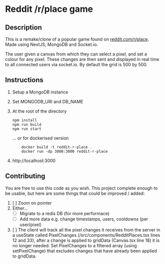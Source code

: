 # Reddit /r/place game

## Description

This is a remake/clone of a popular game found on [reddit.com/r/place](https://www.reddit.com/r/place/). Made using NextJS, MongoDB and Socket.io.

The user given a canvas from which they can select a pixel, and set a colour for any pixel. These changes are then sent and displayed in real time to all connected users via socket.io. By default the grid is 500 by 500.

## Instructions

1.  Setup a MongoDB instance
2.  Set MONGODB_URI and DB_NAME
3.  At the root of the directory

        npm install
        npm run build
        npm run start

    ... or for dockerised version

            docker build -t reddit-r-place .
            docker run -dp 3000:3000 reddit-r-place

4.  http://localhost:3000

## Contributing

You are free to use this code as you wish.
This project complete enough to be usable, but here are some things that could be improved / added:

1. [ ] Zoom on pointer
2. Either...
   - [ ] Migrate to a redis DB (for more performace)
   - [ ] Add more data e.g. change timestamps, users, cooldowns (per user/pixel)
3. [ ] The client will track all the pixel changes it receives from the server in a useState called PixelChanges (/src/components/RedditPlaces.tsx lines 12 and 33), after a change is applied to gridData (Canvas.tsx line 18) it is no longer needed. Set PixelChanges to a filtered array (using setPixelChange) that excludes changes that have already been applied to gridData.
